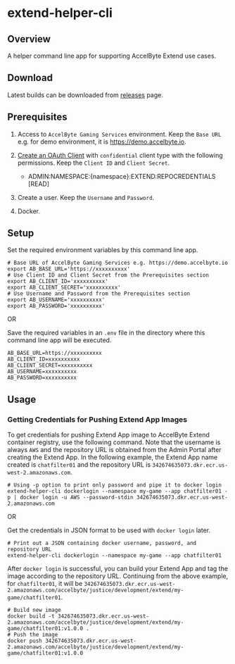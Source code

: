 # extend-helper-cli

## Overview

A helper command line app for supporting AccelByte Extend use cases.

## Download

Latest builds can be downloaded from [releases](https://github.com/AccelByte/extend-helper-cli/releases) page.

## Prerequisites

1.  Access to `AccelByte Gaming Services` environment. Keep the `Base URL` e.g. for demo environment, it is https://demo.accelbyte.io.

2. [Create an OAuth Client](https://docs.accelbyte.io/guides/access/iam-client.html) with `confidential` client type with the following permissions. Keep the `Client ID` and `Client Secret`.

   - ADMIN:NAMESPACE:{namespace}:EXTEND:REPOCREDENTIALS [READ]

3. Create a user. Keep the `Username` and `Password`. 

4. Docker.

## Setup

Set the required environment variables by this command line app.

```shell
# Base URL of AccelByte Gaming Services e.g. https://demo.accelbyte.io
export AB_BASE_URL='https://xxxxxxxxxx'
# Use Client ID and Client Secret from the Prerequisites section
export AB_CLIENT_ID='xxxxxxxxxx'               
export AB_CLIENT_SECRET='xxxxxxxxxx'              
# Use Username and Password from the Prerequisites section
export AB_USERNAME='xxxxxxxxxx'               
export AB_PASSWORD='xxxxxxxxxx'
```

OR

Save the required variables in an `.env` file in the directory where this command line app will be executed.

```
AB_BASE_URL=https://xxxxxxxxxx
AB_CLIENT_ID=xxxxxxxxxx             
AB_CLIENT_SECRET=xxxxxxxxxx             
AB_USERNAME=xxxxxxxxxx              
AB_PASSWORD=xxxxxxxxxx
```

## Usage

### Getting Credentials for Pushing Extend App Images

To get credentials for pushing Extend App image to AccelByte Extend container registry,
use the following command. Note that the username is always `AWS` and the repository URL
is obtained from the Admin Portal after creating the Extend App. In the following example, 
the Extend App name created is `chatfilter01` and the repository URL is `342674635073.dkr.ecr.us-west-2.amazonaws.com`.

```shell
# Using -p option to print only password and pipe it to docker login
extend-helper-cli dockerlogin --namespace my-game --app chatfilter01 -p | docker login -u AWS --password-stdin 342674635073.dkr.ecr.us-west-2.amazonaws.com
```

OR

Get the credentials in JSON format to be used with `docker login` later.

```shell
# Print out a JSON containing docker username, password, and repository URL
extend-helper-cli dockerlogin --namespace my-game --app chatfilter01
```

After `docker login` is successful, you can build your Extend App and tag the image
according to the repository URL. Continuing from the above example, for `chatfilter01`,
it will be `342674635073.dkr.ecr.us-west-2.amazonaws.com/accelbyte/justice/development/extend/my-game/chatfilter01`.

```shell
# Build new image
docker build -t 342674635073.dkr.ecr.us-west-2.amazonaws.com/accelbyte/justice/development/extend/my-game/chatfilter01:v1.0.0 .
# Push the image
docker push 342674635073.dkr.ecr.us-west-2.amazonaws.com/accelbyte/justice/development/extend/my-game/chatfilter01:v1.0.0
```
